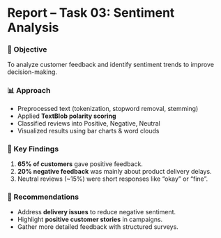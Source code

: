# Report – Task 03: Sentiment Analysis  

### 📌 Objective  
To analyze customer feedback and identify sentiment trends to improve decision-making.  

### 📊 Approach  
- Preprocessed text (tokenization, stopword removal, stemming)  
- Applied **TextBlob polarity scoring**  
- Classified reviews into Positive, Negative, Neutral  
- Visualized results using bar charts & word clouds  

### 🔑 Key Findings  
1. **65% of customers** gave positive feedback.  
2. **20% negative feedback** was mainly about product delivery delays.  
3. Neutral reviews (~15%) were short responses like “okay” or “fine”.  

### 🎯 Recommendations  
- Address **delivery issues** to reduce negative sentiment.  
- Highlight **positive customer stories** in campaigns.  
- Gather more detailed feedback with structured surveys.  
